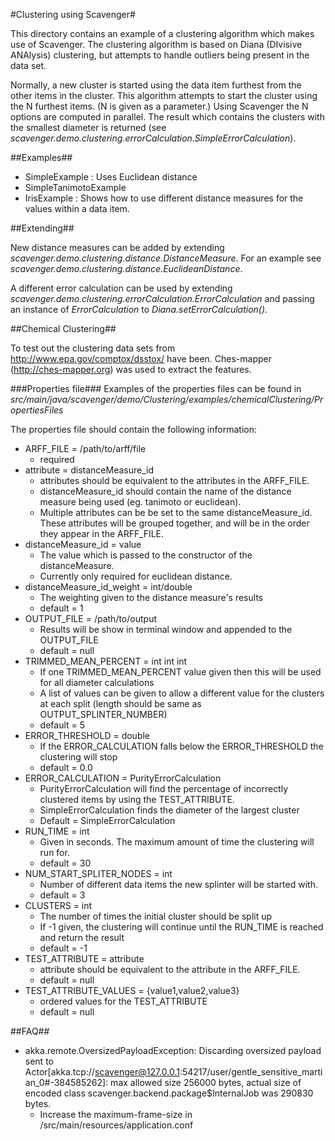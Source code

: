 #Clustering using Scavenger#

This directory contains an example of a clustering algorithm which makes use of Scavenger. The clustering algorithm is based on Diana (DIvisive ANAlysis) clustering, but attempts to handle outliers being present in the data set.

Normally, a new cluster is started using the data item furthest from the other items in the cluster. This algorithm attempts to start the cluster using the N furthest items. (N is given as a parameter.) Using Scavenger the N options are computed in parallel. The result which contains the clusters with the smallest diameter is returned (see *scavenger.demo.clustering.errorCalculation.SimpleErrorCalculation*). 

##Examples##

- SimpleExample : Uses Euclidean distance 
- SimpleTanimotoExample
- IrisExample : Shows how to use different distance measures for the values within a data item.

##Extending##

New distance measures can be added by extending *scavenger.demo.clustering.distance.DistanceMeasure*. For an example see *scavenger.demo.clustering.distance.EuclideanDistance*.

A different error calculation can be used by extending *scavenger.demo.clustering.errorCalculation.ErrorCalculation* and passing an instance of *ErrorCalculation* to *Diana.setErrorCalculation()*.


##Chemical Clustering##

To test out the clustering data sets from http://www.epa.gov/comptox/dsstox/ have been. Ches-mapper (http://ches-mapper.org) was used to extract the features. 

###Properties file###
Examples of the properties files can be found in *src/main/java/scavenger/demo/Clustering/examples/chemicalClustering/PropertiesFiles*

The properties file should contain the following information:
- ARFF_FILE = /path/to/arff/file
    - required
- attribute = distanceMeasure_id 
    - attributes should be equivalent to the attributes in the ARFF_FILE.
    - distanceMeasure_id should contain the name of the distance measure being used (eg. tanimoto or euclidean).
    - Multiple attributes can be be set to the same distanceMeasure_id. These attributes will be grouped together, and will be in the order they appear in the ARFF_FILE.
- distanceMeasure_id = value
    - The value which is passed to the constructor of the distanceMeasure.
    - Currently only required for euclidean distance.
- distanceMeasure_id_weight = int/double
    - The weighting given to the distance measure's results
    - default = 1
- OUTPUT_FILE = /path/to/output
    - Results will be show in terminal window and appended to the OUTPUT_FILE
    - default = null
- TRIMMED_MEAN_PERCENT = int int int
    - If one TRIMMED_MEAN_PERCENT value given then this will be used for all diameter calculations
    - A list of values can be given to allow a different value for the clusters at each split (length should be same as OUTPUT_SPLINTER_NUMBER)
    - default = 5
- ERROR_THRESHOLD = double
    - If the ERROR_CALCULATION falls below the ERROR_THRESHOLD the clustering will stop
    - default = 0.0
- ERROR_CALCULATION = PurityErrorCalculation 
    - PurityErrorCalculation will find the percentage of incorrectly clustered items by using the TEST_ATTRIBUTE.
    - SimpleErrorCalculation finds the diameter of the largest cluster
    - Default = SimpleErrorCalculation 
- RUN_TIME = int
    - Given in seconds. The maximum amount of time the clustering will run for.
    - default = 30
- NUM_START_SPLITER_NODES = int
    - Number of different data items the new splinter will be started with.
    - default = 3
- CLUSTERS = int
    - The number of times the initial cluster should be split up 
    - If -1 given, the clustering will continue until the RUN_TIME is reached and return the result
    - default = -1
- TEST_ATTRIBUTE = attribute
    - attribute should be equivalent to the attribute in the ARFF_FILE.
    - default = null
- TEST_ATTRIBUTE_VALUES = {value1,value2,value3}
    - ordered values for the TEST_ATTRIBUTE
    - default = null
    
    
##FAQ##

- akka.remote.OversizedPayloadException: Discarding oversized payload sent to Actor[akka.tcp://scavenger@127.0.0.1:54217/user/gentle_sensitive_martian_0#-384585262]: max allowed size 256000 bytes, actual size of encoded class scavenger.backend.package$InternalJob was 290830 bytes.
    - Increase the maximum-frame-size in /src/main/resources/application.conf

